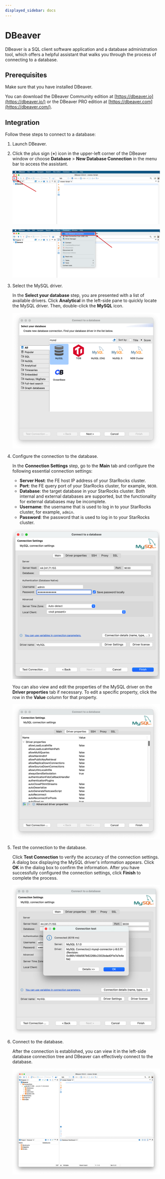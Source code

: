 ```yaml
---
displayed_sidebar: docs
---
```


# DBeaver

DBeaver is a SQL client software application and a database administration tool, which offers a helpful assistant that walks you through the process of connecting to a database.

## Prerequisites

Make sure that you have installed DBeaver.

You can download the DBeaver Community edition at [https://dbeaver.io](https://dbeaver.io/) or the DBeaver PRO edition at [https://dbeaver.com](https://dbeaver.com/).

## Integration

Follow these steps to connect to a database:

1. Launch DBeaver.

2. Click the plus sign (**+**) icon in the upper-left corner of the DBeaver window or choose **Database** > **New Database Connection** in the menu bar to access the assistant.

   ![DBeaver - Access the assistant](../../_assets/IDE_dbeaver_1.png)

   ![DBeaver - Access the assistant](../../_assets/IDE_dbeaver_2.png)

3. Select the MySQL driver.

   In the **Select your database** step, you are presented with a list of available drivers. Click **Analytical** in the left-side pane to quickly locate the MySQL driver. Then, double-click the **MySQL** icon.

   ![DBeaver - Select your database](../../_assets/IDE_dbeaver_3.png)

4. Configure the connection to the database.

   In the **Connection Settings** step, go to the **Main** tab and configure the following essential connection settings:

   - **Server Host**: the FE host IP address of your StarRocks cluster.
   - **Port**: the FE query port of your StarRocks cluster, for example, `9030`.
   - **Database**: the target database in your StarRocks cluster. Both internal and external databases are supported, but the functionality for external databases may be incomplete.
   - **Username**: the username that is used to log in to your StarRocks cluster, for example, `admin`.
   - **Password**: the password that is used to log in to your StarRocks cluster.

   ![DBeaver - Connection Settings - Main tab](../../_assets/IDE_dbeaver_4.png)

   You can also view and edit the properties of the MySQL driver on the **Driver properties** tab if necessary. To edit a specific property, click the row in the **Value** column for that property.

   ![DBeaver - Connection Settings - Driver properties tab](../../_assets/IDE_dbeaver_5.png)

5. Test the connection to the database.

   Click **Test Connection** to verify the accuracy of the connection settings. A dialog box displaying the MySQL driver's information appears. Click **OK** in the dialog box to confirm the information. After you have successfully configured the connection settings, click **Finish** to complete the process.

   ![DBeaver - Test Connection](../../_assets/IDE_dbeaver_6.png)

6. Connect to the database.

   After the connection is established, you can view it in the left-side database connection tree and DBeaver can effectively connect to the database.

   ![DBeaver - Connect database](../../_assets/IDE_dbeaver_7.png)
